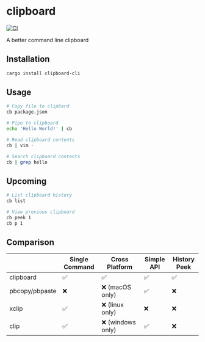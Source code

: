 # clipboard

[![CI](https://github.com/amilajack/clipboard/actions/workflows/ci.yml/badge.svg)](https://github.com/amilajack/clipboard/actions/workflows/ci.yml)

A better command line clipboard

## Installation

```bash
cargo install clipboard-cli
```

## Usage

```bash
# Copy file to clipbard
cb package.json

# Pipe to clipboard
echo 'Hello World!' | cb

# Read clipboard contents
cb | vim -

# Search clipboard contents
cb | grep hello
```

## Upcoming

```bash
# List clipboard history
cb list

# View previous clipboard
cb peek 1
cb p 1
```

## Comparison


|                | Single Command | Cross Platform    | Simple API | History Peek |
| -------------- | -------------- | ----------------- | ---------- | ------------ |
| clipboard      | ✅             | ✅                | ✅         | ✅           |
| pbcopy/pbpaste | ❌             | ❌ (macOS only)   | ✅         | ❌           |
| xclip          | ✅             | ❌ (linux only)   | ❌         | ❌           |
| clip           | ✅             | ❌ (windows only) | ✅         | ❌           |
